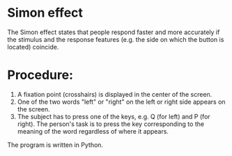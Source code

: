 # Simon effect
The Simon effect states that people respond faster and more accurately if the stimulus and the response features (e.g. the side on which the button is located) coincide.

# Procedure:
1. A fixation point (crosshairs) is displayed in the center of the screen.
2. One of the two words "left" or "right" on the left or right side appears on the screen.
3. The subject has to press one of the keys, e.g. Q (for left) and P (for right). The person's task is to press the key corresponding to the meaning of the word regardless of where it appears.

The program is written in Python.
